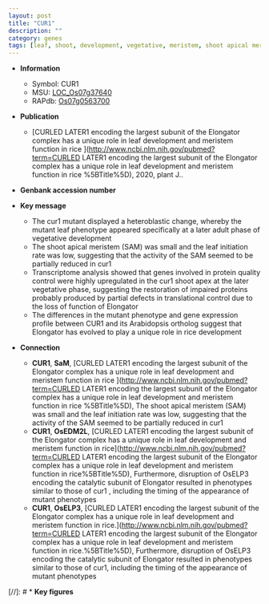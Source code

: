 ```yaml
---
layout: post
title: "CUR1"
description: ""
category: genes
tags: [leaf, shoot, development, vegetative, meristem, shoot apical meristem, quality]
---
```


* **Information**  
    + Symbol: CUR1  
    + MSU: [LOC_Os07g37640](http://rice.uga.edu/cgi-bin/ORF_infopage.cgi?orf=LOC_Os07g37640)  
    + RAPdb: [Os07g0563700](http://rapdb.dna.affrc.go.jp/viewer/gbrowse_details/irgsp1?name=Os07g0563700)  

* **Publication**  
    + [CURLED LATER1 encoding the largest subunit of the Elongator complex has a unique role in leaf development and meristem function in rice ](http://www.ncbi.nlm.nih.gov/pubmed?term=CURLED LATER1 encoding the largest subunit of the Elongator complex has a unique role in leaf development and meristem function in rice %5BTitle%5D), 2020, plant J..

* **Genbank accession number**  

* **Key message**  
    + The cur1 mutant displayed a heteroblastic change, whereby the mutant leaf phenotype appeared specifically at a later adult phase of vegetative development
    + The shoot apical meristem (SAM) was small and the leaf initiation rate was low, suggesting that the activity of the SAM seemed to be partially reduced in cur1
    + Transcriptome analysis showed that genes involved in protein quality control were highly upregulated in the cur1 shoot apex at the later vegetative phase, suggesting the restoration of impaired proteins probably produced by partial defects in translational control due to the loss of function of Elongator
    + The differences in the mutant phenotype and gene expression profile between CUR1 and its Arabidopsis ortholog suggest that Elongator has evolved to play a unique role in rice development

* **Connection**  
    + __CUR1__, __SaM__, [CURLED LATER1 encoding the largest subunit of the Elongator complex has a unique role in leaf development and meristem function in rice ](http://www.ncbi.nlm.nih.gov/pubmed?term=CURLED LATER1 encoding the largest subunit of the Elongator complex has a unique role in leaf development and meristem function in rice %5BTitle%5D),  The shoot apical meristem (SAM) was small and the leaf initiation rate was low, suggesting that the activity of the SAM seemed to be partially reduced in cur1
    + __CUR1__, __OsEDM2L__, [CURLED LATER1 encoding the largest subunit of the Elongator complex has a unique role in leaf development and meristem function in rice](http://www.ncbi.nlm.nih.gov/pubmed?term=CURLED LATER1 encoding the largest subunit of the Elongator complex has a unique role in leaf development and meristem function in rice%5BTitle%5D),  Furthermore, disruption of OsELP3 encoding the catalytic subunit of Elongator resulted in phenotypes similar to those of cur1 , including the timing of the appearance of mutant phenotypes
    + __CUR1__, __OsELP3__, [CURLED LATER1 encoding the largest subunit of the Elongator complex has a unique role in leaf development and meristem function in rice.](http://www.ncbi.nlm.nih.gov/pubmed?term=CURLED LATER1 encoding the largest subunit of the Elongator complex has a unique role in leaf development and meristem function in rice.%5BTitle%5D),  Furthermore, disruption of OsELP3 encoding the catalytic subunit of Elongator resulted in phenotypes similar to those of cur1, including the timing of the appearance of mutant phenotypes

[//]: # * **Key figures**  


